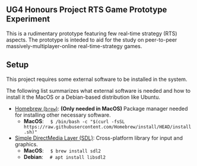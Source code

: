 ## UG4 Honours Project RTS Game Prototype Experiment

This is a rudimentary prototype featuring few real-time strategy (RTS) aspects. The prototype is inteded to aid for the study on peer-to-peer massively-multiplayer-online real-time-strategy games.

## Setup

This project requires some external software to be installed in the system.

The following list summarizes what external software is needed and how to install it the MacOS or a Debian-based distribution like Ubuntu.

* [Homebrew (`brew`)](https://brew.sh): **(Only needed in MacOS)** Package manager needed for installing other necessary software.
    * **MacOS**: &emsp;`$ /bin/bash -c "$(curl -fsSL https://raw.githubusercontent.com/Homebrew/install/HEAD/install.sh)"`
* [Simple DirectMedia Layer (SDL)](https://www.libsdl.org/): Cross-platform library for input and graphics.
    * **MacOS**: &emsp;`$ brew install sdl2`
    * **Debian**: &emsp;`# apt install libsdl2`
